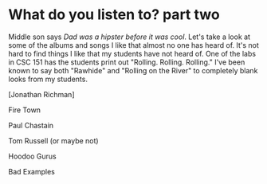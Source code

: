 What do you listen to? part two
===============================

Middle son says _Dad was a hipster before it was cool_.  Let's take
a look at some of the albums and songs I like that almost no one has
heard of.  It's not hard to find things I like that my students have
not heard of.  One of the labs in CSC 151 has the students print out
"Rolling.  Rolling.  Rolling."  I've been known to say both "Rawhide"
and "Rolling on the River" to completely blank looks from my students.

[Jonathan Richman]

Fire Town

Paul Chastain

Tom Russell (or maybe not)

Hoodoo Gurus

Bad Examples
